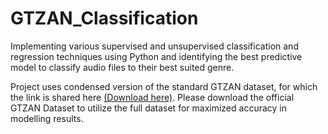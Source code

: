 # GTZAN_Classification

Implementing various supervised and unsupervised classification and regression techniques using Python and identifying the best predictive model to classify audio files to their best suited genre.

Project uses condensed version of the standard GTZAN dataset, for which the link is shared here [(Download here)](https://www.kaggle.com/datasets/andradaolteanu/gtzan-dataset-music-genre-classification). Please download the official GTZAN Dataset to utilize the full dataset for maximized accuracy in modelling results.
